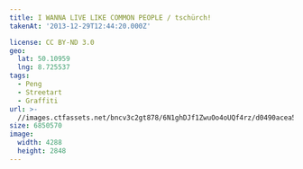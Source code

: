 ```yaml
---
title: I WANNA LIVE LIKE COMMON PEOPLE / tschürch!
takenAt: '2013-12-29T12:44:20.000Z'

license: CC BY-ND 3.0
geo:
  lat: 50.10959
  lng: 8.725537
tags:
  - Peng
  - Streetart
  - Graffiti
url: >-
  //images.ctfassets.net/bncv3c2gt878/6N1ghDJf1ZwuOo4oUQf4rz/d0490acea53723a76ad0c6ed40ed20b8/i-wanna-live-like-common-people--tschrch_11625872836_o
size: 6850570
image:
  width: 4288
  height: 2848
---
```

